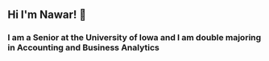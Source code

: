 ## Hi I'm Nawar! 👋
### I am a Senior at the University of Iowa and I am double majoring in Accounting and Business Analytics
